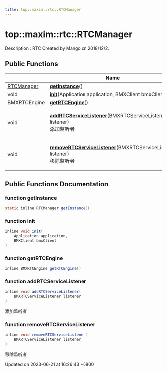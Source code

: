 ```yaml
---
title: top::maxim::rtc::RTCManager
---
```


# top::maxim::rtc::RTCManager

Description : RTC Created by Mango on 2018/12/2.

## Public Functions

|                                                                       | Name                                                                                                                                                                                    |
| --------------------------------------------------------------------- | --------------------------------------------------------------------------------------------------------------------------------------------------------------------------------------- |
| [RTCManager](classtop\_1\_1maxim\_1\_1rtc\_1\_1\_r\_t\_c\_manager.md) | [**getInstance**](classtop\_1\_1maxim\_1\_1rtc\_1\_1\_r\_t\_c\_manager.md#function-getinstance)()                                                                                       |
| void                                                                  | [**init**](classtop\_1\_1maxim\_1\_1rtc\_1\_1\_r\_t\_c\_manager.md#function-init)(Application application, BMXClient bmxClient)                                                         |
| BMXRTCEngine                                                          | [**getRTCEngine**](classtop\_1\_1maxim\_1\_1rtc\_1\_1\_r\_t\_c\_manager.md#function-getrtcengine)()                                                                                     |
| void                                                                  | <p><a href="classtop_1_1maxim_1_1rtc_1_1_r_t_c_manager.md#function-addrtcservicelistener"><strong>addRTCServiceListener</strong></a>(BMXRTCServiceListener listener)<br>添加监听者</p>       |
| void                                                                  | <p><a href="classtop_1_1maxim_1_1rtc_1_1_r_t_c_manager.md#function-removertcservicelistener"><strong>removeRTCServiceListener</strong></a>(BMXRTCServiceListener listener)<br>移除监听者</p> |

## Public Functions Documentation

### function getInstance

```java
static inline RTCManager getInstance()
```

### function init

```java
inline void init(
    Application application,
    BMXClient bmxClient
)
```

### function getRTCEngine

```java
inline BMXRTCEngine getRTCEngine()
```

### function addRTCServiceListener

```java
inline void addRTCServiceListener(
    BMXRTCServiceListener listener
)
```

添加监听者

### function removeRTCServiceListener

```java
inline void removeRTCServiceListener(
    BMXRTCServiceListener listener
)
```

移除监听者



Updated on 2023-06-21 at 16:26:43 +0800
